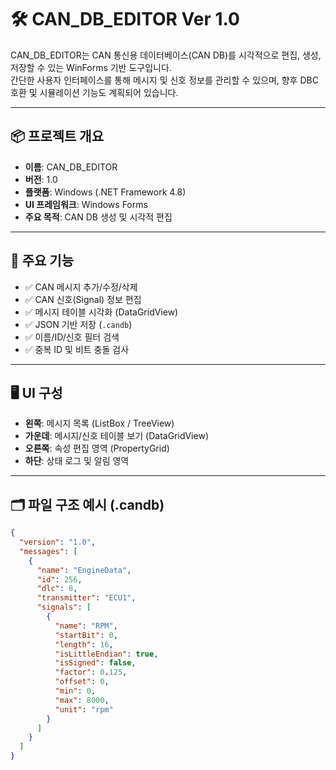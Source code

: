 # 🛠️ CAN_DB_EDITOR Ver 1.0

CAN_DB_EDITOR는 CAN 통신용 데이터베이스(CAN DB)를 시각적으로 편집, 생성, 저장할 수 있는 WinForms 기반 도구입니다.  
간단한 사용자 인터페이스를 통해 메시지 및 신호 정보를 관리할 수 있으며, 향후 DBC 호환 및 시뮬레이션 기능도 계획되어 있습니다.

---

## 📦 프로젝트 개요

- **이름**: CAN_DB_EDITOR  
- **버전**: 1.0  
- **플랫폼**: Windows (.NET Framework 4.8)  
- **UI 프레임워크**: Windows Forms  
- **주요 목적**: CAN DB 생성 및 시각적 편집

---

## 🔧 주요 기능

- ✅ CAN 메시지 추가/수정/삭제
- ✅ CAN 신호(Signal) 정보 편집
- ✅ 메시지 테이블 시각화 (DataGridView)
- ✅ JSON 기반 저장 (`.candb`)
- ✅ 이름/ID/신호 필터 검색
- ✅ 중복 ID 및 비트 충돌 검사

---

## 🖥️ UI 구성

- **왼쪽**: 메시지 목록 (ListBox / TreeView)
- **가운데**: 메시지/신호 테이블 보기 (DataGridView)
- **오른쪽**: 속성 편집 영역 (PropertyGrid)
- **하단**: 상태 로그 및 알림 영역

---

## 🗂️ 파일 구조 예시 (.candb)

```json
{
  "version": "1.0",
  "messages": [
    {
      "name": "EngineData",
      "id": 256,
      "dlc": 8,
      "transmitter": "ECU1",
      "signals": [
        {
          "name": "RPM",
          "startBit": 0,
          "length": 16,
          "isLittleEndian": true,
          "isSigned": false,
          "factor": 0.125,
          "offset": 0,
          "min": 0,
          "max": 8000,
          "unit": "rpm"
        }
      ]
    }
  ]
}

